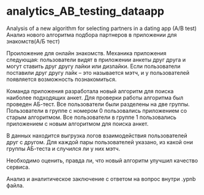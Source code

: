 # analytics_AB_testing_dataapp
Analysis of a new algorithm for selecting partners in a dating app (A/B test)
Анализ нового алгоритма подбора партнеров в приложении для знакомств(А/Б тест)

Проиложение для онлайн знакомств.
Механика приложения следующая: пользователи видят в приложении анкеты друг друга и могут ставить друг другу лайки или дизлайки. Если пользователи поставили друг другу лайк – это называется мэтч, и у пользователей появляется возможность познакомиться.

Команда приложения разработала новый алгоритм для поиска наиболее подходящих анкет. Для проверки работы алгоритма был проведен АБ-тест. Все пользователи были разделены на две группы. Пользователи в группе с номером 0 пользовались приложением со старым алгоритмом. Все пользователи в группе 1 пользовались приложением с новым алгоритмом для поиска анкет.

В данных находится выгрузка логов взаимодействия пользователей друг с другом. Для каждой пары пользователей указано, из какой они группы АБ-теста и случился ли у них мэтч.

Необходимо оценить, правда ли, что новый алгоритм улучшил качество сервиса.

Анализ и аналитическое заключение с ответом на вопрос внутри .ypnb файла.
